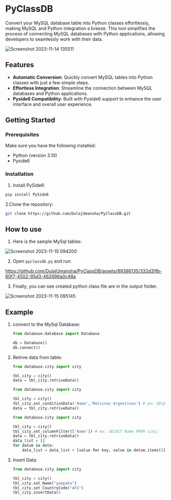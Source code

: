 # PyClassDB

Convert your MySQL database table into Python classes effortlessly, making MySQL and Python integration a breeze. This tool simplifies the process of connecting MySQL databases with Python applications, allowing developers to seamlessly work with their data.

![Screenshot 2023-11-14 135511](https://github.com/DulajUmansha/PyClassDB/assets/89386135/ea3d75e3-f5bf-4f78-bdc5-d05f93ddd974)

## Features

- **Automatic Conversion**: Quickly convert MySQL tables into Python classes with just a few simple steps.
- **Effortless Integration**: Streamline the connection between MySQL databases and Python applications.
- **Pyside6 Compatibility**: Built with Pyside6 support to enhance the user interface and overall user experience.

## Getting Started

### Prerequisites

Make sure you have the following installed:

- Python (version 3.10)
- Pyside6

### Installation

1. Install PySide6:
   
```bash
pip install PySide6
```
   
2.Clone the repository:

   ```bash
   git clone https://github.com/DulajUmansha/PyClassDB.git
   ```

## How to use

1. Here is the sample MySql tables:
   
![Screenshot 2023-11-15 094200](https://github.com/DulajUmansha/PyClassDB/assets/89386135/5bb3727b-ec00-4176-8aba-884776ffa577)

2. Open ``` pyclassdb.py ``` and run:

https://github.com/DulajUmansha/PyClassDB/assets/89386135/332d31fb-60f7-4502-95d3-462696a0c48a

3. Finally, you can see created python class file are in the output folder. 

![Screenshot 2023-11-15 095145](https://github.com/DulajUmansha/PyClassDB/assets/89386135/23253ce4-bca9-4bcb-995f-fcdc729fc248)

## Example

1. connect to the MySql Database:
   ```python
   from database.database import Database
   
   db = Database()
   db.connect()
   ```

2. Retrive data from table:
   ```python
   from database.city import city

   tbl_city = city()
   data = tbl_city.retriveData()
   ```
   ```python
   from database.city import city

   tbl_city = city()
   tbl_city.set_conditionData('Name','Malvinas Argentinas') # ex: SELECT * FROM city WHERE name = 'Malvinas Argentinas';
   data = tbl_city.retriveData()
   ```
   ```python
   from database.city import city

   tbl_city = city()
   tbl_city.set_columnFilter(['Name']) # ex: SELECT Name FROM city; 
   data = tbl_city.retriveData()
   data_list = []
   for datum in data:
       data_list = data_list + [value for key, value in datum.items()]
   ```
3. Insert Data:
   ```python
   from database.city import city

   tbl_city = city()
   tbl_city.set_Name("gampaha")
   tbl_city.set_CountryCode("AFG")
   tbl_city.insertData()
   ```